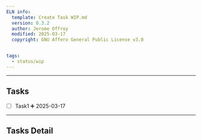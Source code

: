 ```yaml
---
ELN info:
  template: Create Task WIP.md
  version: 0.3.2
  author: Jerome Offroy
  modified: 2025-03-17
  copyright: GNU Affero General Public License v3.0


tags:
  - status/wip
---
```



---
## Tasks
- [ ] Task1 ➕ 2025-03-17

---

## Tasks Detail



